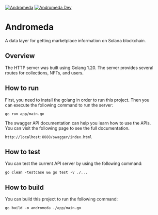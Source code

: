 [![Andromeda](https://github.com/motleylabs/andromeda/actions/workflows/prod.yml/badge.svg)](https://github.com/motleylabs/andromeda/actions/workflows/prod.yml)
[![Andromeda Dev](https://github.com/motleylabs/andromeda/actions/workflows/dev.yml/badge.svg)](https://github.com/motleylabs/andromeda/actions/workflows/dev.yml)

# Andromeda

A data layer for getting marketplace information on Solana blockchain.

## Overview

The HTTP server was built using Golang 1.20.
The server provides several routes for collections, NFTs, and users.

## How to run

First, you need to install the golang in order to run this project. Then you can execute the following command to run the server:
```
go run app/main.go
```

The swagger API documentation can help you learn how to use the APIs. You can visit the following page to see the full documentation.
```
http://localhost:8080/swagger/index.html
```

## How to test

You can test the current API server by using the following command:
```
go clean -testcase && go test -v ./...
```

## How to build

You can build this project to run the following command:
```
go build -o andromeda ./app/main.go
```
